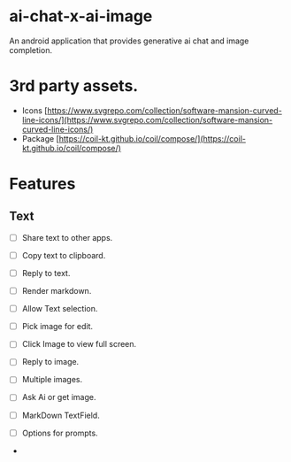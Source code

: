 # ai-chat-x-ai-image
An android application that provides generative ai chat and image completion.

# 3rd party assets.
- Icons [https://www.svgrepo.com/collection/software-mansion-curved-line-icons/](https://www.svgrepo.com/collection/software-mansion-curved-line-icons/)
- Package [https://coil-kt.github.io/coil/compose/](https://coil-kt.github.io/coil/compose/)

# Features
## Text
- [ ] Share text to other apps.
- [ ] Copy text to clipboard.
- [ ] Reply to text.
- [ ] Render markdown.
- [ ] Allow Text selection.

- [ ] Pick image for edit.
- [ ] Click Image to view full screen.
- [ ] Reply to image.
- [ ] Multiple images.
- [ ] Ask Ai or get image.
- [ ] MarkDown TextField.
- [ ] Options for prompts.
- 

